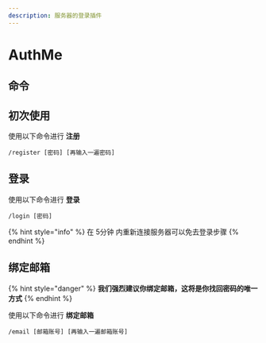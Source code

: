 ```yaml
---
description: 服务器的登录插件
---
```


# AuthMe

## 命令

## 初次使用

使用以下命令进行 **注册**

```
/register [密码] [再输入一遍密码]
```

## 登录

使用以下命令进行 **登录**

```
/login [密码]
```

{% hint style="info" %}
在 5分钟 内重新连接服务器可以免去登录步骤
{% endhint %}

## 绑定邮箱

{% hint style="danger" %}
**我们强烈建议你绑定邮箱，这将是你找回密码的唯一方式**
{% endhint %}

使用以下命令进行 **绑定邮箱**

```
/email [邮箱账号] [再输入一遍邮箱账号]
```
